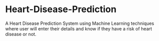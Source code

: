 # Heart-Disease-Prediction
A Heart Disease Prediction System using Machine Learning techniques where user will enter their details and know if they have a risk of heart disease or not.
